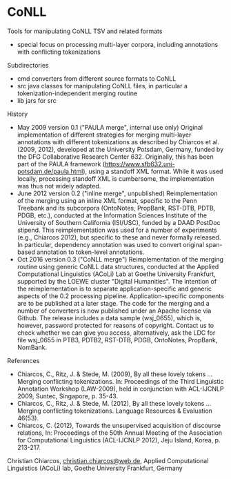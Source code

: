 # CoNLL
Tools for manipulating CoNLL TSV and related formats
* special focus on processing multi-layer corpora, including annotations with conflicting tokenizations

Subdirectories
* cmd converters from different source formats to CoNLL
* src java classes for manipulating CoNLL files, in particular a tokenization-independent merging routine
* lib jars for src

History
* May 2009 version 0.1 ("PAULA merge", internal use only)
  Original implementation of different strategies for merging multi-layer annotations with different tokenizations as described by 
  Chiarcos et al. (2009, 2012), developed at the University Potsdam, Germany, funded by the DFG Collaborative Research Center 632.
  Originally, this has been part of the PAULA framework (https://www.sfb632.uni-potsdam.de/paula.html), using a standoff XML format.
  While it was used locally, processing standoff XML is cumbersome, the implementation was thus not widely adapted.
* June 2012 version 0.2 ("inline merge", unpublished)
  Reimplementation of the merging using an inline XML format, specific to the Penn Treebank and its subcorpora (OntoNotes, PropBank, 
  RST-DTB, PDTB, PDGB, etc.), conducted at the Information Sciences Institute of the University of Southern California (ISI/USC), 
  funded by a DAAD PostDoc stipend.
  This reimplementation was used for a number of experiments (e.g., Chiarcos 2012), but specific to these and never formally released.
  In particular, dependency annotation was used to convert original span-based annotation to token-level annotations.
* Oct 2016 version 0.3 ("CoNLL merge")
  Reimplementation of the merging routine using generic CoNLL data structures, conducted at the Applied Computational Linguistics 
  (ACoLi) Lab at Goethe University Frankfurt, supported by the LOEWE cluster "Digital Humanities". The intention of the reimplementation
  is to separate application-specific and generic aspects of the 0.2 processing pipeline. Application-specific components are to be
  published at a later stage.
  The code for the merging and a number of converters is now published under an Apache license via Github. The release includes a
  data sample (wsj_0655), which is, however, password protected for reasons of copyright. Contact us to check whether we can give you
  access, alternatively, ask the LDC for file wsj_0655 in PTB3, PDTB2, RST-DTB, PDGB, OntoNotes, PropBank, NomBank.

References
* Chiarcos, C., Ritz, J. & Stede, M. (2009), By all these lovely tokens ... Merging conflicting tokenizations. In: Proceedings of the Third Linguistic Annotation Workshop (LAW-2009), held in conjunction with ACL-IJCNLP 2009, Suntec, Singapore, p. 35-43.
* Chiarcos, C., Ritz, J. & Stede, M. (2012), By all these lovely tokens ... Merging conflicting tokenizations. Language Resources & Evaluation 46(53).
* Chiarcos, C. (2012), Towards the unsupervised acquisition of discourse relations, In: Proceedings of the 50th Annual Meeting of the Association for Computational Linguistics (ACL-IJCNLP 2012), Jeju Island, Korea, p. 213-217.

Christian Chiarcos, christian.chiarcos@web.de, Applied Computational Linguistics (ACoLi) lab, Goethe University Frankfurt, Germany